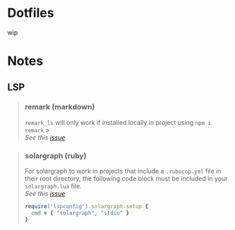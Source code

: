 # Dotfiles

wip

# Notes

## LSP

> ### remark (markdown)
>
> `remark_ls` will only work if installed locally in project using `npm i remark` > \
> _See this [issue](https://github.com/williamboman/nvim-lsp-installer/issues/519)_

> ### solargraph (ruby)
>
> For solargraph to work in projects that include a `.rubocop.yml` file in their root directory, the following code block must be included in your `solargraph.lua` file.
\
> _See this [issue](https://github.com/LunarVim/LunarVim/issues/945)_
>
> ````ruby
> require('lspconfig').solargraph.setup {
>   cmd = { "solargraph", "stdio" }
> }

